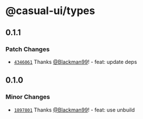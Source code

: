 # @casual-ui/types

## 0.1.1

### Patch Changes

- [`4346061`](https://github.com/Casual-UI/types/commit/4346061e22fffbe24bda7c8aceba34407dd1166e) Thanks [@Blackman99](https://github.com/Blackman99)! - feat: update deps

## 0.1.0

### Minor Changes

- [`1897801`](https://github.com/Casual-UI/types/commit/18978019d17ecb63f5a8ff8999ef9de97d7fb15d) Thanks [@Blackman99](https://github.com/Blackman99)! - feat: use unbuild
